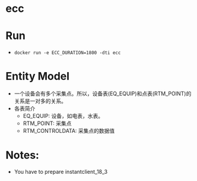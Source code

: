 # ecc

# Run
* `docker run -e ECC_DURATION=1800 -dti ecc`

# Entity Model
* 一个设备会有多个采集点。所以，设备表(EQ_EQUIP)和点表(RTM_POINT)的关系是一对多的关系。
* 各表简介
    * EQ_EQUIP: 设备，如电表，水表。
    * RTM_POINT: 采集点
    * RTM_CONTROLDATA: 采集点的数据值

# Notes:
* You have to prepare instantclient\_18\_3
